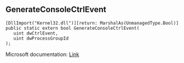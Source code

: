 ## GenerateConsoleCtrlEvent

```
[DllImport("Kernel32.dll")][return: MarshalAs(UnmanagedType.Bool)]
public static extern bool GenerateConsoleCtrlEvent(
   uint dwCtrlEvent,
   uint dwProcessGroupId
);
```

Microsoft documentation: [Link](https://learn.microsoft.com/en-us/windows/console/generateconsolectrlevent)
